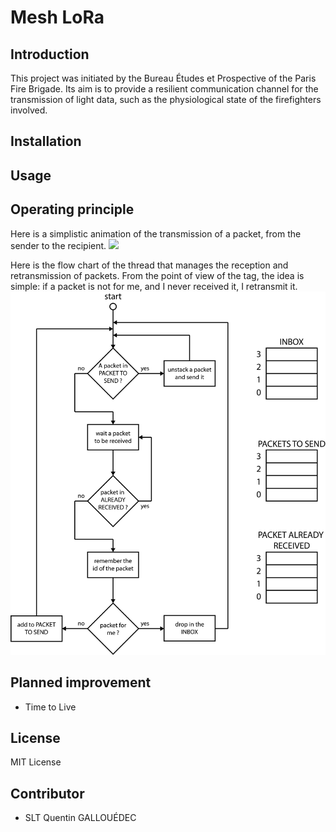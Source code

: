 # Mesh LoRa

## Introduction

This project was initiated by the Bureau Études et Prospective of the Paris Fire Brigade. Its aim is to provide a resilient communication channel for the transmission of light data, such as the physiological state of the firefighters involved.

## Installation



## Usage



## Operating principle

Here is a simplistic animation of the transmission of a packet, from the sender to the recipient.
![](docs/anim.gif)



Here is the flow chart of the thread that manages the reception and retransmission of packets. From the point of view of the tag, the idea is simple: if a packet is not for me, and I never received it, I retransmit it.
![](docs/flow_chart.png)

## Planned improvement
 - Time to Live


## License

MIT License

## Contributor

- SLT Quentin GALLOUÉDEC